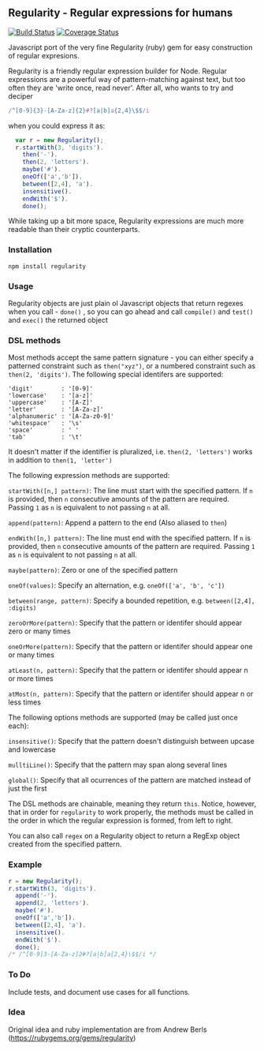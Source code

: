 ## Regularity - Regular expressions for humans
[![Build Status](https://travis-ci.org/angelsanz/regularity.svg?branch=master)](https://travis-ci.org/angelsanz/regularity)
[![Coverage Status](https://coveralls.io/repos/angelsanz/regularity/badge.svg?branch=master)](https://coveralls.io/r/angelsanz/regularity?branch=master)

Javascript port of the very fine Regularity (ruby) gem for easy construction of regular expresions.

Regularity is a friendly regular expression builder for Node. Regular expressions are a powerful way of pattern-matching against text, but too often they are 'write once, read never'. After all, who wants to try and deciper

```javascript
/^[0-9]{3}-[A-Za-z]{2}#?[a|b]a{2,4}\$$/i
```

when you could express it as:

```javascript
  var r = new Regularity();
  r.startWith(3, 'digits').
    then('-').
    then(2, 'letters').
    maybe('#').
    oneOf(['a','b']).
    between([2,4], 'a').
    insensitive().
    endWith('$').
    done();
```

While taking up a bit more space, Regularity expressions are much more readable than their cryptic counterparts.

### Installation

```
npm install regularity
```

### Usage

Regularity objects are just plain ol Javascript objects that return regexes when you call - `done()` ,
  so you can go ahead and call `compile()` and `test()` and `exec()` the returned object

### DSL methods

Most methods accept the same pattern signature - you can either specify a patterned constraint such as `then("xyz")`,
or a numbered constraint such as `then(2, 'digits')`. The following special identifers are supported:

```
'digit'        : '[0-9]'
'lowercase'    : '[a-z]'
'uppercase'    : '[A-Z]'
'letter'       : '[A-Za-z]'
'alphanumeric' : '[A-Za-z0-9]'
'whitespace'   : '\s'
'space'        : ' '
'tab'          : '\t'
```

It doesn't matter if the identifier is pluralized, i.e. `then(2, 'letters')` works in addition to `then(1, 'letter')`


The following expression methods are supported:

`startWith([n,] pattern)`: The line must start with the specified pattern.
If `n` is provided, then `n` consecutive amounts of the pattern are required.
Passing `1` as `n` is equivalent to not passing `n` at all.

`append(pattern)`: Append a pattern to the end (Also aliased to `then`)

`endWith([n,] pattern)`: The line must end with the specified pattern.
If `n` is provided, then `n` consecutive amounts of the pattern are required.
Passing `1` as `n` is equivalent to not passing `n` at all.

`maybe(pattern)`: Zero or one of the specified pattern

`oneOf(values)`: Specify an alternation, e.g. `oneOf(['a', 'b', 'c'])`

`between(range, pattern)`: Specify a bounded repetition, e.g. `between([2,4], :digits)`

`zeroOrMore(pattern)`: Specify that the pattern or identifer should appear zero or many times

`oneOrMore(pattern)`: Specify that the pattern or identifer should appear one or many times

`atLeast(n, pattern)`: Specify that the pattern or identifer should appear n or more times

`atMost(n, pattern)`: Specify that the pattern or identifer should appear n or less times

The following options methods are supported (may be called just once each):

`insensitive()`: Specify that the pattern doesn't distinguish between upcase and lowercase

`mulltiLine()`: Specify that the pattern may span along several lines

`global()`: Specify that all ocurrences of the pattern are matched instead of just the first

The DSL methods are chainable, meaning they return `this`. Notice, however, that in order
for `regularity` to work properly, the methods must be called in the order in which the
regular expression is formed, from left to right.

You can also call `regex` on a Regularity object to
return a RegExp object created from the specified pattern.

### Example

```javascript
r = new Regularity();
r.startWith(3, 'digits').
  append('-').
  append(2, 'letters').
  maybe('#').
  oneOf(['a','b']).
  between([2,4], 'a').
  insensitive().
  endWith('$').
  done();
/* /^[0-9]3-[A-Za-z]2#?[a|b]a{2,4}\$$/i */
```

### To Do

Include tests, and document use cases for all functions.

### Idea

Original idea and ruby implementation are from Andrew Berls (https://rubygems.org/gems/regularity)
